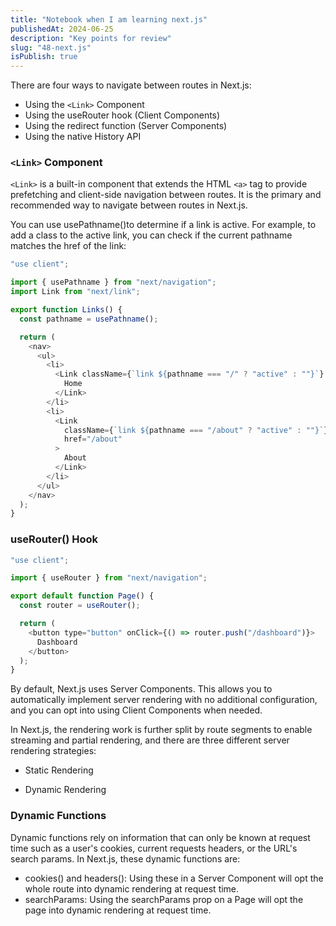 ```yaml
---
title: "Notebook when I am learning next.js"
publishedAt: 2024-06-25
description: "Key points for review"
slug: "48-next.js"
isPublish: true
---
```


There are four ways to navigate between routes in Next.js:

- Using the `<Link>` Component
- Using the useRouter hook (Client Components)
- Using the redirect function (Server Components)
- Using the native History API

### `<Link>` Component

`<Link>` is a built-in component that extends the HTML `<a>` tag to provide prefetching and client-side navigation between routes. It is the primary and recommended way to navigate between routes in Next.js.

You can use usePathname()to determine if a link is active. For example, to add a class to the active link, you can check if the current pathname matches the href of the link:

```js
"use client";

import { usePathname } from "next/navigation";
import Link from "next/link";

export function Links() {
  const pathname = usePathname();

  return (
    <nav>
      <ul>
        <li>
          <Link className={`link ${pathname === "/" ? "active" : ""}`} href="/">
            Home
          </Link>
        </li>
        <li>
          <Link
            className={`link ${pathname === "/about" ? "active" : ""}`}
            href="/about"
          >
            About
          </Link>
        </li>
      </ul>
    </nav>
  );
}
```

### useRouter() Hook

```js
"use client";

import { useRouter } from "next/navigation";

export default function Page() {
  const router = useRouter();

  return (
    <button type="button" onClick={() => router.push("/dashboard")}>
      Dashboard
    </button>
  );
}
```

By default, Next.js uses Server Components. This allows you to automatically implement server rendering with no additional configuration, and you can opt into using Client Components when needed.

In Next.js, the rendering work is further split by route segments to enable streaming and partial rendering, and there are three different server rendering strategies:

- Static Rendering

- Dynamic Rendering

### Dynamic Functions

Dynamic functions rely on information that can only be known at request time such as a user's cookies, current requests headers, or the URL's search params. In Next.js, these dynamic functions are:

- cookies() and headers(): Using these in a Server Component will opt the whole route into dynamic rendering at request time.
- searchParams: Using the searchParams prop on a Page will opt the page into dynamic rendering at request time.
